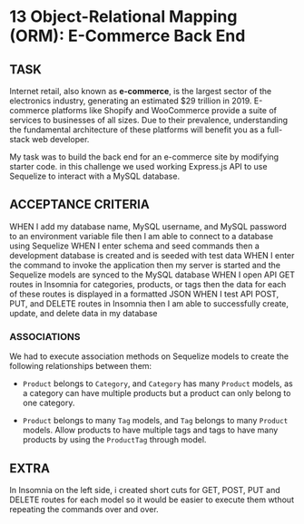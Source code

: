 # 13 Object-Relational Mapping (ORM): E-Commerce Back End

## TASK

Internet retail, also known as **e-commerce**, is the largest sector of the electronics industry, generating an estimated $29 trillion in 2019. E-commerce platforms like Shopify and WooCommerce provide a suite of services to businesses of all sizes. Due to their prevalence, understanding the fundamental architecture of these platforms will benefit you as a full-stack web developer.

My task was to build the back end for an e-commerce site by modifying starter code. in this challenge we used working Express.js API to use Sequelize to interact with a MySQL database.

## ACCEPTANCE CRITERIA

WHEN I add my database name, MySQL username, and MySQL password to an environment variable file then I am able to connect to a database using Sequelize
WHEN I enter schema and seed commands then a development database is created and is seeded with test data
WHEN I enter the command to invoke the application then my server is started and the Sequelize models are synced to the MySQL database
WHEN I open API GET routes in Insomnia for categories, products, or tags then the data for each of these routes is displayed in a formatted JSON
WHEN I test API POST, PUT, and DELETE routes in Insomnia then I am able to successfully create, update, and delete data in my database



### ASSOCIATIONS

We had to execute association methods on Sequelize models to create the following relationships between them:

* `Product` belongs to `Category`, and `Category` has many `Product` models, as a category can have multiple products but a product can only belong to one category.

* `Product` belongs to many `Tag` models, and `Tag` belongs to many `Product` models. Allow products to have multiple tags and tags to have many products by using the `ProductTag` through model.


## EXTRA

In Insomnia on the left side, i created short cuts for GET, POST, PUT and DELETE routes for each model so it would be easier to execute them wthout repeating the commands over and over. 
